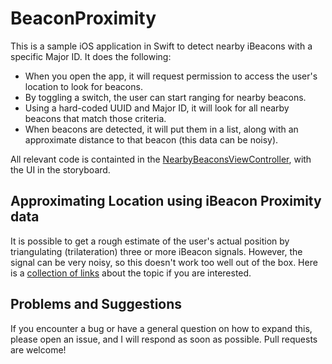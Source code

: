 # BeaconProximity
This is a sample iOS application in Swift to detect nearby iBeacons with a specific Major ID. It does the following:
- When you open the app, it will request permission to access the user's location to look for beacons.
- By toggling a switch, the user can start ranging for nearby beacons.
- Using a hard-coded UUID and Major ID, it will look for all nearby beacons that match those criteria.
- When beacons are detected, it will put them in a list, along with an approximate distance to that beacon (this data can be noisy).

All relevant code is containted in the [NearbyBeaconsViewController](https://github.com/colegleason/BeaconProximity/blob/master/BeaconProximity/NearbyBeaconsViewController.swift), with the UI in the storyboard.

## Approximating Location using iBeacon Proximity data
It is possible to get a rough estimate of the user's actual position by triangulating (trilateration) three or more iBeacon signals.
However, the signal can be very noisy, so this doesn't work too well out of the box. Here is a [collection of links](https://gist.github.com/joeblau/581f15f5adefd69b80ff) about the topic if
you are interested.

## Problems and Suggestions
If you encounter a bug or have a general question on how to expand this, please open an issue, and I will respond as soon as possible. Pull requests are welcome!
